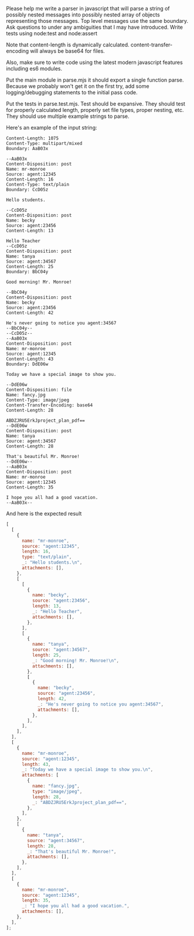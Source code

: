 Please help me write a parser in javascript that will parse a string of possibly nested messages into possibly nested array of objects representing those messages.
Top level messages use the same boundary. Ask questions to under any ambiguities that I may have introduced. Write tests using node:test and node:assert

Note that content-length is dynamically calculated.
content-transfer-encoding will always be base64 for files.

Also, make sure to write code using the latest modern javascript features including es6 modules.

Put the main module in parse.mjs it should export a single function parse.
Because we probably won't get it on the first try, add some logging/debugging statements to the initial pass code.

Put the tests in parse.test.mjs. Test should be expansive.
They should test for properly calculated length, properly set file types, proper nesting, etc. They should use multiple example strings to parse.

Here's an example of the input string:

```plaintext
Content-Length: 1075
Content-Type: multipart/mixed
Boundary: AaB03x

--AaB03x
Content-Disposition: post
Name: mr-monroe
Source: agent:12345
Content-Length: 16
Content-Type: text/plain
Boundary: CcD05z

Hello students.

--CcD05z
Content-Disposition: post
Name: becky
Source: agent:23456
Content-Length: 13

Hello Teacher
--CcD05z
Content-Disposition: post
Name: tanya
Source: agent:34567
Content-Length: 25
Boundary: BbC04y

Good morning! Mr. Monroe!

--BbC04y
Content-Disposition: post
Name: becky
Source: agent:23456
Content-Length: 42

He's never going to notice you agent:34567
--BbC04y--
--CcD05z--
--AaB03x
Content-Disposition: post
Name: mr-monroe
Source: agent:12345
Content-Length: 43
Boundary: DdE06w

Today we have a special image to show you.

--DdE06w
Content-Disposition: file
Name: fancy.jpg
Content-Type: image/jpeg
Content-Transfer-Encoding: base64
Content-Length: 28

ABDZJRU5ErkJproject_plan_pdf==
--DdE06w
Content-Disposition: post
Name: tanya
Source: agent:34567
Content-Length: 28

That's beautiful Mr. Monroe!
--DdE06w--
--AaB03x
Content-Disposition: post
Name: mr-monroe
Source: agent:12345
Content-Length: 35

I hope you all had a good vacation.
--AaB03x--
```

And here is the expected result

```javascript
[
  [
    {
      name: "mr-monroe",
      source: "agent:12345",
      length: 16,
      type: "text/plain",
      _: "Hello students.\n",
      attachments: [],
    },
    [
      [
        {
          name: "becky",
          source: "agent:23456",
          length: 13,
          _: "Hello Teacher",
          attachments: [],
        },
      ],
      [
        {
          name: "tanya",
          source: "agent:34567",
          length: 25,
          _: "Good morning! Mr. Monroe!\n",
          attachments: [],
        },
        [
          {
            name: "becky",
            source: "agent:23456",
            length: 42,
            _: "He's never going to notice you agent:34567",
            attachments: [],
          },
        ],
      ],
    ],
  ],
  [
    {
      name: "mr-monroe",
      source: "agent:12345",
      length: 43,
      _: "Today we have a special image to show you.\n",
      attachments: [
        {
          name: "fancy.jpg",
          type: "image/jpeg",
          length: 28,
          _: "ABDZJRU5ErkJproject_plan_pdf==",
        },
      ],
    },
    [
      {
        name: "tanya",
        source: "agent:34567",
        length: 28,
        _: "That's beautiful Mr. Monroe!",
        attachments: [],
      },
    ],
  ],
  [
    {
      name: "mr-monroe",
      source: "agent:12345",
      length: 35,
      _: "I hope you all had a good vacation.",
      attachments: [],
    },
  ],
];
```
